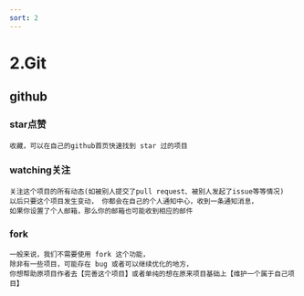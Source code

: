 ```yaml
---
sort: 2
---
```


# 2.Git

## github

### star点赞

    收藏，可以在自己的github首页快速找到 star 过的项目

### watching关注

    关注这个项目的所有动态(如被别人提交了pull request、被别人发起了issue等等情况)
    以后只要这个项目发生变动， 你都会在自己的个人通知中心，收到一条通知消息，
    如果你设置了个人邮箱，那么你的邮箱也可能收到相应的邮件

### fork

    一般来说，我们不需要使用 fork 这个功能，
    除非有一些项目，可能存在 bug 或者可以继续优化的地方，
    你想帮助原项目作者去【完善这个项目】或者单纯的想在原来项目基础上【维护一个属于自己项目】
